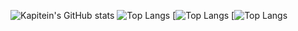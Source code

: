 ![Kapitein's GitHub stats](https://github-readme-stats.vercel.app/api?username=KapiteinKoekje&show_icons=true&theme=github_dark&hide_border=true)
![Top Langs](https://github-readme-stats.vercel.app/api/top-langs/?username=KapiteinKoekje&theme=algolia&hide_border=true)
[![Top Langs](https://github-readme-stats.vercel.app/api/top-langs/?username=KapiteinKoekje&layout=pie&theme=algolia&hide_border=true)
[![Top Langs](https://github-readme-stats.vercel.app/api/top-langs/?username=KapiteinKoekje&layout=donut&theme=algolia&hide_border=true)
